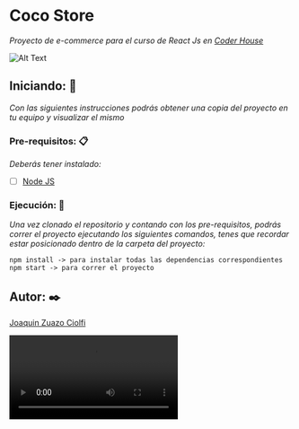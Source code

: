 # Coco Store

*Proyecto de e-commerce para el curso de React Js en [Coder House](https://www.coderhouse.com/online/reactjs)*


![Alt Text](https://s1.gifyu.com/images/Animationf34e3c29cd60a8e9.md.gif)


## Iniciando: 🚀

*Con las siguientes instrucciones podrás obtener una copia del proyecto en tu equipo y visualizar el mismo*


### Pre-requisitos: 📋

*Deberás tener instalado:*

- [ ] [Node JS](https://nodejs.org/es/)


### Ejecución: 🔧

*Una vez clonado el repositorio y contando con los pre-requisitos, podrás correr el proyecto ejecutando los siguientes comandos, tenes que recordar estar posicionado dentro de la carpeta del proyecto:*

```
npm install -> para instalar todas las dependencias correspondientes
npm start -> para correr el proyecto
```


## Autor: ✒️

[Joaquin Zuazo Ciolfi](https://github.com/joaquinzuazo)

<video src="https://i.imgur.com/i9vyR1t.mp4" />
